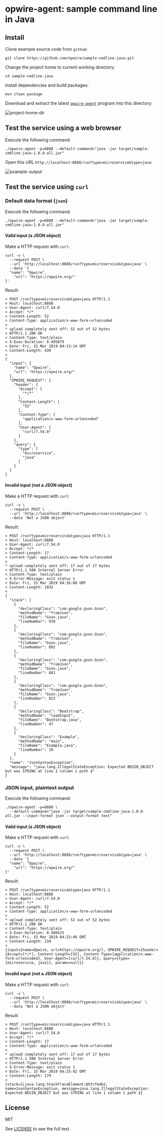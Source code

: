 # opwire-agent: sample command line in Java

## Install

Clone example source code from `github`:

```shell
git clone https://github.com/opwire/sample-cmdline-java.git
```

Change the project home to current working directory:

```shell
cd sample-cmdline-java
```

Install dependencies and build packages:

```shell
mvn clean package
```

Download and extract the latest [`opwire-agent`](https://github.com/opwire/opwire-agent/releases/latest) program into this directory:

![project-home-dir](https://raw.github.com/opwire/sample-cmdline-java/master/docs/assets/images/ls.png)

## Test the service using a web browser

Execute the following command:

```shell
./opwire-agent -p=8888 --default-command="java -jar target/sample-cmdline-java-1.0.0-all.jar"
```

Open this URL `http://localhost:8888/run?type=microservice&type=java`:

![example-output](https://raw.github.com/opwire/sample-cmdline-java/master/docs/assets/images/example.png)


## Test the service using `curl`

### Default data format (`json`)

Execute the following command:

```shell
./opwire-agent -p=8888 --default-command="java -jar target/sample-cmdline-java-1.0.0-all.jar"
```

#### Valid input (a JSON object)

Make a HTTP request with `curl`:

```curl
curl -v \
  --request POST \
  --url 'http://localhost:8888/run?type=microservice&type=java' \
  --data '{
  "name": "Opwire",
	"url": "https://opwire.org/"
}'
```

Result:

```plain
> POST /run?type=microservice&type=java HTTP/1.1
> Host: localhost:8888
> User-Agent: curl/7.54.0
> Accept: */*
> Content-Length: 52
> Content-Type: application/x-www-form-urlencoded
> 
* upload completely sent off: 52 out of 52 bytes
< HTTP/1.1 200 OK
< Content-Type: text/plain
< X-Exec-Duration: 0.495879
< Date: Fri, 15 Mar 2019 04:13:14 GMT
< Content-Length: 430
< 
{
  "input": {
    "name": "Opwire",
    "url": "https://opwire.org/"
  },
  "OPWIRE_REQUEST": {
    "header": {
      "Accept": [
        "*/*"
      ],
      "Content-Length": [
        "52"
      ],
      "Content-Type": [
        "application/x-www-form-urlencoded"
      ],
      "User-Agent": [
        "curl/7.54.0"
      ]
    },
    "query": {
      "type": [
        "microservice",
        "java"
      ]
    }
  }
}
```

#### Invalid input (not a JSON object)

Make a HTTP request with `curl`:

```curl
curl -v \
  --request POST \
  --url 'http://localhost:8888/run?type=microservice&type=java' \
  --data 'Not a JSON object'
```

Result:

```plain
> POST /run?type=microservice&type=java HTTP/1.1
> Host: localhost:8888
> User-Agent: curl/7.54.0
> Accept: */*
> Content-Length: 17
> Content-Type: application/x-www-form-urlencoded
> 
* upload completely sent off: 17 out of 17 bytes
< HTTP/1.1 500 Internal Server Error
< Content-Type: text/plain
< X-Error-Message: exit status 1
< Date: Fri, 15 Mar 2019 04:16:08 GMT
< Content-Length: 1032
< 
{
  "stack": [
    {
      "declaringClass": "com.google.gson.Gson",
      "methodName": "fromJson",
      "fileName": "Gson.java",
      "lineNumber": 939
    },
    {
      "declaringClass": "com.google.gson.Gson",
      "methodName": "fromJson",
      "fileName": "Gson.java",
      "lineNumber": 892
    },
    {
      "declaringClass": "com.google.gson.Gson",
      "methodName": "fromJson",
      "fileName": "Gson.java",
      "lineNumber": 841
    },
    {
      "declaringClass": "com.google.gson.Gson",
      "methodName": "fromJson",
      "fileName": "Gson.java",
      "lineNumber": 813
    },
    {
      "declaringClass": "Bootstrap",
      "methodName": "loadInput",
      "fileName": "Bootstrap.java",
      "lineNumber": 47
    },
    {
      "declaringClass": "Example",
      "methodName": "main",
      "fileName": "Example.java",
      "lineNumber": 19
    }
  ],
  "name": "JsonSyntaxException",
  "message": "java.lang.IllegalStateException: Expected BEGIN_OBJECT but was STRING at line 1 column 1 path $"
}
```

### JSON input, plaintext output

Execute the following command:

```shell
./opwire-agent -p=8888 \
  --default-command="java -jar target/sample-cmdline-java-1.0.0-all.jar --input-format json --output-format text"
```

#### Valid input (a JSON object)

Make a HTTP request with `curl`:

```curl
curl -v \
  --request POST \
  --url 'http://localhost:8888/run?type=microservice&type=java' \
  --data '{
  "name": "Opwire",
	"url": "https://opwire.org/"
}'
```

Result:

```plain
> POST /run?type=microservice&type=java HTTP/1.1
> Host: localhost:8888
> User-Agent: curl/7.54.0
> Accept: */*
> Content-Length: 52
> Content-Type: application/x-www-form-urlencoded
> 
* upload completely sent off: 52 out of 52 bytes
< HTTP/1.1 200 OK
< Content-Type: text/plain
< X-Exec-Duration: 0.486525
< Date: Fri, 15 Mar 2019 04:23:46 GMT
< Content-Length: 234
< 
{input={name=Opwire, url=https://opwire.org/}, OPWIRE_REQUEST={header={Accept=[*/*], Content-Length=[52], Content-Type=[application/x-www-form-urlencoded], User-Agent=[curl/7.54.0]}, query={type=[microservice, java]}, params=null}}
```

#### Invalid input (not a JSON object)

Make a HTTP request with `curl`:

```curl
curl -v \
  --request POST \
  --url 'http://localhost:8888/run?type=microservice&type=java' \
  --data 'Not a JSON object'
```

Result:

```plain
> POST /run?type=microservice&type=java HTTP/1.1
> Host: localhost:8888
> User-Agent: curl/7.54.0
> Accept: */*
> Content-Length: 17
> Content-Type: application/x-www-form-urlencoded
> 
* upload completely sent off: 17 out of 17 bytes
< HTTP/1.1 500 Internal Server Error
< Content-Type: text/plain
< X-Error-Message: exit status 1
< Date: Fri, 15 Mar 2019 04:25:42 GMT
< Content-Length: 179
< 
{stack=[Ljava.lang.StackTraceElement;@5fcfe4b2, name=JsonSyntaxException, message=java.lang.IllegalStateException: Expected BEGIN_OBJECT but was STRING at line 1 column 1 path $}
```

## License

MIT

See [LICENSE](LICENSE) to see the full text.
